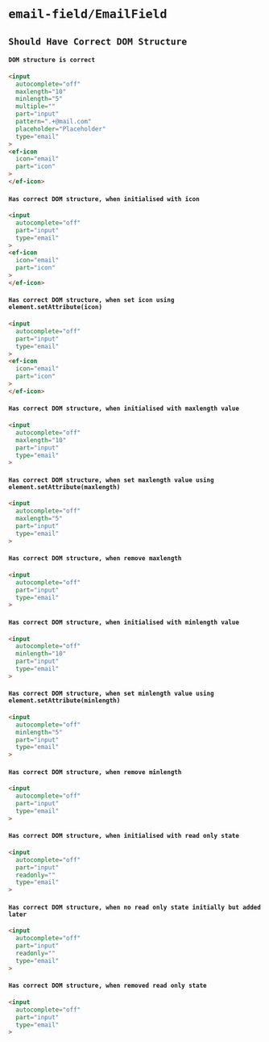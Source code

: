 # `email-field/EmailField`

## `Should Have Correct DOM Structure`

####   `DOM structure is correct`

```html
<input
  autocomplete="off"
  maxlength="10"
  minlength="5"
  multiple=""
  part="input"
  pattern=".+@mail.com"
  placeholder="Placeholder"
  type="email"
>
<ef-icon
  icon="email"
  part="icon"
>
</ef-icon>

```

####   `Has correct DOM structure, when initialised with icon`

```html
<input
  autocomplete="off"
  part="input"
  type="email"
>
<ef-icon
  icon="email"
  part="icon"
>
</ef-icon>

```

####   `Has correct DOM structure, when set icon using element.setAttribute(icon)`

```html
<input
  autocomplete="off"
  part="input"
  type="email"
>
<ef-icon
  icon="email"
  part="icon"
>
</ef-icon>

```

####   `Has correct DOM structure, when initialised with maxlength value`

```html
<input
  autocomplete="off"
  maxlength="10"
  part="input"
  type="email"
>

```

####   `Has correct DOM structure, when set maxlength value using element.setAttribute(maxlength)`

```html
<input
  autocomplete="off"
  maxlength="5"
  part="input"
  type="email"
>

```

####   `Has correct DOM structure, when remove maxlength`

```html
<input
  autocomplete="off"
  part="input"
  type="email"
>

```

####   `Has correct DOM structure, when initialised with minlength value`

```html
<input
  autocomplete="off"
  minlength="10"
  part="input"
  type="email"
>

```

####   `Has correct DOM structure, when set minlength value using element.setAttribute(minlength)`

```html
<input
  autocomplete="off"
  minlength="5"
  part="input"
  type="email"
>

```

####   `Has correct DOM structure, when remove minlength`

```html
<input
  autocomplete="off"
  part="input"
  type="email"
>

```

####   `Has correct DOM structure, when initialised with read only state`

```html
<input
  autocomplete="off"
  part="input"
  readonly=""
  type="email"
>

```

####   `Has correct DOM structure, when no read only state initially but added later`

```html
<input
  autocomplete="off"
  part="input"
  readonly=""
  type="email"
>

```

####   `Has correct DOM structure, when removed read only state`

```html
<input
  autocomplete="off"
  part="input"
  type="email"
>

```

